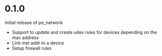 # 0.1.0

Initial release of pe_network

* Support to update and create udev rules for devices depending on the mac address
* Link inet addr to a device
* Setup firewall rules
